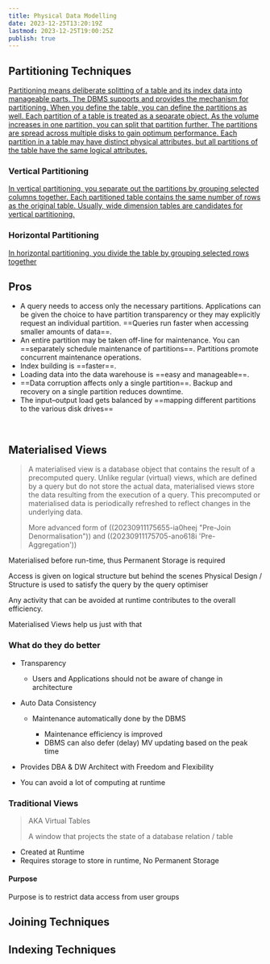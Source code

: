 ```yaml
---
title: Physical Data Modelling
date: 2023-12-25T13:20:19Z
lastmod: 2023-12-25T19:00:25Z
publish: true
---
```


## Partitioning Techniques

[Partitioning means deliberate splitting of a table and its index data into manageable parts. The DBMS supports and provides the mechanism for partitioning. When you define the table, you can define the partitions as well. Each partition of a table is treated as a separate object. As the volume increases in one partition, you can split that partition further. The partitions are spread across multiple disks to gain optimum performance. Each partition in a table may have distinct physical attributes, but all partitions of the table have the same logical attributes.](assets/Data%20Warehousing%20Fundamentals%20for%20IT%20Professionals%202nd%20edition-20230914150509-6drb56f.pdf?p=515)

### Vertical Partitioning

[In vertical partitioning, you separate out the partitions by grouping selected columns together. Each partitioned table contains the same number of rows as the original table. Usually, wide dimension tables are candidates for vertical partitioning.](assets/Data%20Warehousing%20Fundamentals%20for%20IT%20Professionals%202nd%20edition-20230914150509-6drb56f.pdf?p=515)

### Horizontal Partitioning

[In horizontal partitioning, you divide the table by grouping selected rows together](assets/Data%20Warehousing%20Fundamentals%20for%20IT%20Professionals%202nd%20edition-20230914150509-6drb56f.pdf?p=515)

## Pros

* A query needs to access only the necessary partitions. Applications can be given the choice to have partition transparency or they may explicitly request an individual partition. ==Queries run faster when accessing smaller amounts of data==.
* An entire partition may be taken off-line for maintenance. You can ==separately schedule maintenance of partitions==. Partitions promote concurrent maintenance operations.
* Index building is ==faster==.
* Loading data into the data warehouse is ==easy and manageable==.
* ==Data corruption affects only a single partition==. Backup and recovery on a single partition reduces downtime.
* The input–output load gets balanced by ==mapping different partitions to the various disk drives==

‍

## Materialised Views

> A materialised view is a database object that contains the result of a precomputed query. Unlike regular (virtual) views, which are defined by a query but do not store the actual data, materialised views store the data resulting from the execution of a query. This precomputed or materialised data is periodically refreshed to reflect changes in the underlying data.
> 
> More advanced form of ((20230911175655-ia0heej "Pre-Join Denormalisation")) and ((20230911175705-ano618i 'Pre-Aggregation'))

Materialised before run-time, thus Permanent Storage is required

Access is given on logical structure but behind the scenes Physical Design / Structure is used to satisfy the query by the query optimiser

Any activity that can be avoided at runtime contributes to the overall efficiency.

Materialised Views help us just with that

### What do they do better

* Transparency

  * Users and Applications should not be aware of change in architecture
* Auto Data Consistency

  * Maintenance automatically done by the DBMS

    * Maintenance efficiency is improved
    * DBMS can also defer (delay) MV updating based on the peak time
* Provides DBA & DW Architect with Freedom and Flexibility
* You can avoid a lot of computing at runtime

### Traditional Views

> AKA Virtual Tables
> 
> A window that projects the state of a database relation / table

* Created at Runtime
* Requires storage to store in runtime, No Permanent Storage

#### Purpose

Purpose is to restrict data access from user groups

## Joining Techniques

## Indexing Techniques
